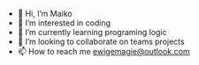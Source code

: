 - 👋 Hi, I’m Maiko
- 👀 I’m interested in coding
- 🌱 I’m currently learning programing logic
- 💞️ I’m looking to collaborate on teams projects
- 📫 How to reach me ewigemagie@outlook.com
